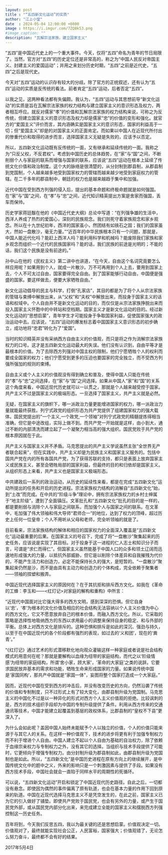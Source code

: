 ```yaml
---
layout: post
title : "“五四新文化运动”的实质"
author: "江上小堂"
date  : 2024-05-04 12:00:00 +0800
image : https://i.imgur.com/7ZQ8k53.png
#image_caption: ""
description: "瓦解宗法家族，建立国家主义"
---
```


“五四”是中国近代史上的一个重大事件。今天，仅将“五四”命名为青年的节日局限了。当然，官方对“五四”的历史定位还是非常高的，称之为“中国人民反对帝国主义、封建主义的爱国运动”；并用之来划分历史时期，“五四”之前是近代史，“五四”之后是现代史。

<!--more-->

今天对“五四”运动的认识存有较大的分歧。除了官方的正统叙述，还有认为“五四”运动的实质是反传统的看法。前者肯定“五四”运动，后者否定“五四”。

以我之见，这两种看法都有失偏颇。我认为，“五四”运动与其思想前导“新文化运动”的实质是旨在瓦解宗法家族的权力结构与建立国家主义的意识形态及权力，两者相互呼应。就反对儒家“孝”的价值和瓦解宗法家族的权力结构来说，可称之为反传统，但建立国家主义的意识形态及权力却是儒家“忠”的价值的变形和强化。就官方的“爱国主义”评价而言，其内涵确实是国家主义的意识形态，国家的利益高于一切；但“爱国主义”却是的对国家主义的正面肯定。而如果以中国人在近现代所付出的惨重代价和取得的进步而言，选择国家主义无疑是失败的，应该予以否定。

所以，五四新文化运动既有反传统的一面，又有继承和延续传统的一面。我称之为“只反父权，不反君权”。考虑到中国历史的总体趋势，在“家”与“国”之间，不断削弱个人与家庭的联系而增强与国家的联系，应该说“五四”运动在根本上延续了传统文化价值和政治制度。这个大的脉络是很清楚的，从分封制到郡县制，从郡县制到党国制，个人越来越多地受到国家权力的管辖而越来越少地受到家庭权力的管辖。在二千多年的郡县制中，朝廷的权力也是越来越趋于集中和加强。

近代中国在受到西方列强的侵入后，提出的基本命题和终极命题就是如何强国。在“家”与“国”之间，在“孝”与“忠”之间，近代知识精英提出方案是舍家而强国，丢车而保帅。

历史学家蒋廷黻在他的《中国近代史大纲》总论中写道：“在列强争雄的生活中，西洋人养成了热烈的爱国心，深刻的民族观念。我们则死守着家族观念和家乡观念。所以在十九世纪初年，西洋的国家虽小，然团结有如铁石之固；我们的国家虽大，然如一盘散沙，毫无力量。”“近百年的中华民族根本只有一个问题，那就是，中国人能近代化吗？能赶上西洋人吗？能利用科学和机械吗？能废除我们家族和家乡观念而组织一个近代的民族国家吗？能的话，我们民族的前途是光明的；不能的话，我们这个民族是没有前途的。”

孙中山在他的《民权主义》第二讲中也讲道，“在今天，自由这个名词究竟要怎么样应用呢？如果用到个人，就成一片散沙。万不可再用到个人上去，要用到国家上去，个人不可太过自由，国家要得完全自由。到了国家能够行动自由，中国便是强盛的国家。要这样做去，便要大家牺牲自由。”

新文化运动倡导的民主与科学，打倒“孔家店”，其目的都是为了将个人从宗法家族的管辖与束缚中解放出来，从“父权”和“夫权”中解放出来，而投身于国家主义的话语和权域中。个人自由并不是新文化运动的目的，而仅仅是从宗法家族挣脱出来而投入国家主义怀胞中的中转站和空档期。国家主义才是新文化运动的目的。经过新文化运动的“思想启蒙”，青年学生才可能投身于争取国家利益，促使国家强大的政治运动中去。应该说，“五四”运动的爆发标志着中国国家主义意识形态的初步确立，成功地将“忠君”转化为了“爱国”。

当时的知识精英并没有采纳西方自由主义的价值观，而只是将之作为消解宗法家族权力的口号。这才是五四新文化运动最大的失误。他们没有认识到，自由平等才是最根本的价值。为了去除西方列强对中国主权的限制，他们宁愿牺牲个人的权利而要成全国家的权力；他们宁愿受到更多的压迫也要国家的完全独立，而不受西方列强所强加的规则的束缚。

自由主义或个人主义的价值观没有得到确立和普及，使得中国人只能在传统的“孝”与“忠”之间选择，在“家”与“国”之间选择。如果从中国人“家”和“国”的关系这个角度来看，中国近现代历史就可以一以贯之，那就是个人越来越受控于国家。共产主义不过是国家主义的极端形态。一旦选择了国家主义，共产主义就是必然。

无疑，在国家主义的旗帜下，哪一派政治力量更能增进国家的权力，哪一派政治力量就能最终获胜。列宁式政党的组织形态为共产党提供了组建国家权力的强大载体。国民党提出的“一个主义,一个政党,一个领袖”对列宁式政党的精髓提炼得相当准确，但它是中途改组，实际上做不到。而共产党一开始就是这样，由小到大，通过不断的内部清洗而建立起了一个凝聚力相当高的强大组织。国民党败于共产党的根本原因就在于此。

共产主义与国家主义并不矛盾。马克思提出的共产主义学说虽然主张“全世界无产者联合起来”，但在实践中，共产主义却是为民族主义和国家主义服务的。包括中国共产党在内的所有各国共产党，为了获得苏联的支持，都只是表面上放弃国家主义或民族主义，甚至会牺牲局部的国家利益，但最终的目的和归依却是国家主义。从组织形态上来看，共产主义也是国家主义极端形态。

中共建政后一系列的政治运动，从历史的延续性来看，都是在完成“五四新文化”运动所提出的任务和开启的历史进程。宗法家族权力结构的消解自“五四新文化”始，到“土改”而完成。在中共的“阶级斗争”理论中，拥有宗法家族权力的乡村士绅属于“地主阶级”，遭到了全面镇压。文革批孔和“五四新文化”批孔的目的是一样的，都是要削弱与消除个人与家庭之间联系，而加强个人与国家之间的联系。在文革中，毛加强了伟大领袖和伟大导师“君师合一”的地位，达到了权力的顶峰，超过历史上任何一位皇帝；个人不用听从父母和老师，完全听领袖的就是了。

目前看来，宗法家族结构的解体和相应的国家权力的全面深入覆盖是“五四新文化”运动最重要的后果。在国家主义的号召下，完成了将“一盘散沙”聚集起来的历史任务，应该说是实现了其目标。对于投身于这一进程的仁人志士和知识分子而言，可谓是“求仁而得仁”。但国家主义虽然能基于中国人口的众多和领土辽阔而迅速地形成强大的力量，以抵抗外部威胁，但它是以削除个体差异和自我摧残为代价的，不能产生活力和创造力，必定不能保持长久的强大，是短暂的。“一盘散沙”聚集起来仍然是沙，而不是由具有主动力和创造力的个体构成，完全依赖于聚集者——领袖的捏塑和搬弄。

中国近现代选择国家主义的原因何在？在于其抗拒和排斥西方文化。如我在《革命的工蜂：李玉和——<红灯记>对家庭的解构和重构》中所言：

“近现代中国面对比它强大得多的西方文明，感到深深的恐惧。但它自身以‘忠’，‘孝’为根本的文化价值及相应的社会结构无法容纳以个人主义价值为中心的西方文化，它又不愿意放弃自己的根本价值，而融入西方文化。所以，它采取的策略是选择性地吸纳西方的东西以求用最小的调整来保持自身的稳定、和与外部的平衡。总体上对西方文化是排斥的。这种恐惧和排斥是如此的深沉、强劲与持久，以至于在中国近现代的各个阶段都有强烈的表现，如过去的‘义和团’，现在的‘粪青’。”

“《红灯记》通过艺术的形式潜移默化地向观众灌输这样一种家庭或者说是社会结构模式的用意何在呢？那就是要解构以血缘为纽带的家庭结构，而代之以‘阶级情感’为纽带的家庭结构，所谓‘舍小家，顾大家’，‘革命的大家庭’之类的说辞。它要求国民放弃基本的需求和功能，牺牲生命来形成国家的力量。如果说传统中国是‘家国同构’，那共产中国就是“家国一体”，妄图将整个国家打造成一个大家庭。”

因而，近现代中国在受到西方的冲击后，并没有改变历史的方向，仍然沿袭了传统的价值和专制制度，只不过形式上有了较大变化，由郡县制升级为党国制。马克思主义的中国化不过是以一种异化的形式对西方个人主义价值观的拒绝。比较讽刺的是，西方的技术组织手段却为中国的专制升级提供了条件。利用从西方传来的交通通讯等技术，中国才能建立起覆盖到基层的政权体系，比郡县制的“皇权不下县”更深入了。

为什么会如此呢？盖因中国人始终未能赋予个人以独立的价值，个人的价值只能来源于与其它人的关系。在这样一种价值观下，技术的进步将更有利于加强专制权力而不利于增进个人自由。中国人建立不起以个人自由为基础的自治权力，除了依赖于血缘宗亲权力与专制权力之外，没有其它的选择。当组织与技术手段提供了可能时，它更倾向于增强专制权力。由分封制升级为郡县制如此，由郡县制升级为党国制也是如此。所以，“五四新文化”是中国历史进程在原有方向上的继续展开，是中国传统文化中的题中之义，外来的影响只是一个刺激因素与提供了手段。如果没有西方技术手段，中国社会就会一直陷于同样水平的周期性的死循环。

可以说，“五四新文化运动”开启和锁定了中国近现代历史路径。自此之后，一切都没有悬念。即使因为偶然的事件偏离了原有轨道，也会在基本力量的作用下回到原来的轨道。中国在近现代选择马克思主义不是凭空发生的，在此之前，国家主义已为它的引入做好了铺垫。即使共产党败于国民党，也会有另外的力量，或产生于国民党外部，或从国民党内部分化出来，来完成建立全能的国家主义和摆脱西方列强控制这一历史任务。

百年将到，今天我们反思五四，我以为最关键的还是思想启蒙。价值观决定一切。价值观对了，最终就能实现社会公正，人民富裕，国家强大；价值观错了，无论怎么努力奋斗，最终都不会有好的结果。

2017年5月4日

<!--END-->